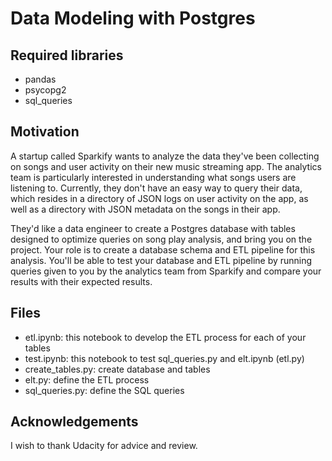 # Data Modeling with Postgres

## Required libraries

- pandas
- psycopg2
- sql_queries

## Motivation

A startup called Sparkify wants to analyze the data they've been collecting on songs and user activity on their new music streaming app. The analytics team is particularly interested in understanding what songs users are listening to. Currently, they don't have an easy way to query their data, which resides in a directory of JSON logs on user activity on the app, as well as a directory with JSON metadata on the songs in their app.

They'd like a data engineer to create a Postgres database with tables designed to optimize queries on song play analysis, and bring you on the project. Your role is to create a database schema and ETL pipeline for this analysis. You'll be able to test your database and ETL pipeline by running queries given to you by the analytics team from Sparkify and compare your results with their expected results.

## Files

- etl.ipynb: this notebook to develop the ETL process for each of your tables
- test.ipynb: this notebook to test sql_queries.py and elt.ipynb (etl.py) 
- create_tables.py: create database and tables
- elt.py: define the ETL process
- sql_queries.py: define the SQL queries

## Acknowledgements

I wish to thank Udacity for advice and review.
